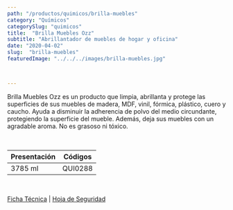 ```yaml
---
path: "/productos/quimicos/brilla-muebles"
category: "Químicos"
categorySlug: "quimicos"
title:  "Brilla Muebles Ozz"
subtitle: "Abrillantador de muebles de hogar y oficina"
date: "2020-04-02"
slug:  "brilla-muebles"
featuredImage: "../../../images/brilla-muebles.jpg"



---
```

Brilla Muebles Ozz es un producto que limpia, abrillanta y protege las superficies de sus muebles de madera, MDF, vinil, fórmica, plástico, cuero y caucho. Ayuda a disminuir la adherencia de polvo del medio circundante, protegiendo la superficie del mueble. Además, deja sus muebles con un agradable aroma. No es grasoso ni tóxico.

<br>
<table class="min-w-full md:min-w-0 divide-y-0 divide-gray-200">
          <thead class=" bg-white">
            <tr>
              <th scope="col" class="px-6 text-center text-xs font-medium text-blue-500 uppercase tracking-wider">
                Presentación
              </th>
              <th scope="col" class="px-6 py-3 text-center text-xs font-medium text-blue-500 uppercase tracking-wider">
                Códigos
              </th>
            </tr>
          </thead>
          <tbody>
            <tr class="bg-gray-400">
              <td class="px-6 py-4 whitespace-nowrap text-sm text-gray-700 text-center">
              3785 ml
              </td>
              <td class="px-6 py-4 whitespace-nowrap text-sm text-gray-700 text-center">
              QUI0288
              </td>
            </tr>
          </tbody>
        </table>
        <br>

 <a href="../../../files/FT-brilla-muebles.pdf" target="_blank" rel="noopener">Ficha Técnica</a> |
 <a href="../../../files/MSDS-brilla-muebles.pdf" target="_blank" rel="noopener">Hoja de Seguridad</a>
